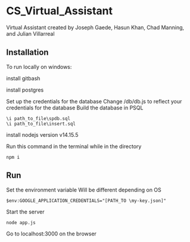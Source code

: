 # CS_Virtual_Assistant


Virtual Assistant created by Joseph Gaede, Hasun Khan, Chad Manning, and Julian Villarreal

## Installation

To run locally on windows:

install gitbash

install postgres

Set up the credentials for the database 
Change /db/db.js to reflect your credentials for the database
Build the database in PSQL 
```
\i path_to_file\spdb.sql
\i path_to_file\insert.sql 
```

install nodejs version v14.15.5

Run this command in the terminal while in the directory
```
npm i
```

## Run 

Set the environment variable
Will be different depending on OS
```
$env:GOOGLE_APPLICATION_CREDENTIALS="[PATH_TO \my-key.json]"
```

Start the server 
```
node app.js
```

Go to localhost:3000 on the browser